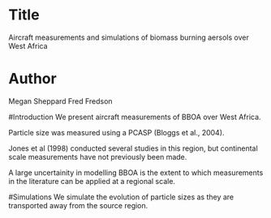 # Title
Aircraft measurements and simulations of biomass burning 
aersols over West Africa 


# Author
Megan Sheppard
Fred Fredson

#Introduction
We present aircraft measurements of BBOA over West Africa.

Particle size was measured using a PCASP (Bloggs et al., 2004).

Jones et al (1998) conducted several studies in this region, 
but continental scale measurements have not previously been made. 

A large uncertainity in modelling BBOA is the extent to which
measurements in the literature can be applied at a regional
scale.

#Simulations
We simulate the evolution of particle sizes as they are
transported away from the source region. 


